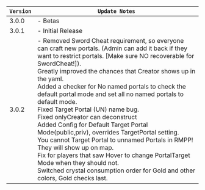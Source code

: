 | `Version` | `Update Notes`    |
|-----------|-------------------|
| 3.0.0     | - Betas           |
| 3.0.1     | - Initial Release |
| 3.0.2     | - Removed Sword Cheat requirement, so everyone can craft new portals. (Admin can add it back if they want to restrict portals. [Make sure NO recoverable for SwordCheat!]). </br> Greatly improved the chances that Creator shows up in the yaml. </br> Added a checker for No named portals to check the default portal mode and set all no named portals to default mode. </br> Fixed Target Portal (UN) name bug.  </br> Fixed onlyCreator can deconstruct </br> Added Config for Default Target Portal Mode(public,priv), overrides TargetPortal setting.  </br>You cannot Target Portal to unnamed Portals in RMPP! They will show up on map. </br> Fix for players that saw Hover to change PortalTarget Mode when they should not. </br> Switched crystal consumption order for Gold and other colors, Gold checks last. </br>|